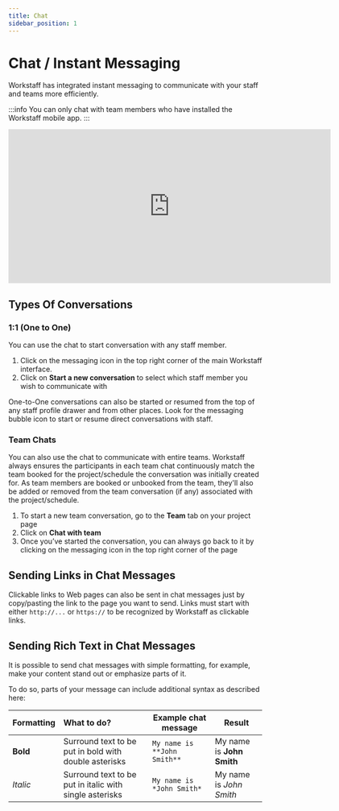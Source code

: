 ```yaml
---
title: Chat
sidebar_position: 1
---
```


# Chat / Instant Messaging

Workstaff has integrated instant messaging to communicate with your staff and teams more efficiently. 

:::info
You can only chat with team members who have installed the Workstaff mobile app.
:::

<iframe width="640" height="306" src="https://www.loom.com/embed/feb90a07f4d242de81e5c15c864b31c0" frameborder="0" webkitallowfullscreen mozallowfullscreen allowfullscreen></iframe>

## Types Of Conversations

### 1:1 (One to One)

You can use the chat to start conversation with any staff member.

1. Click on the messaging icon in the top right corner of the main Workstaff interface.
2. Click on **Start a new conversation** to select which staff member you wish to communicate with

One-to-One conversations can also be started or resumed from the top of any staff profile drawer and from other places. Look for the messaging bubble icon to start or resume direct conversations with staff.

### Team Chats

You can also use the chat to communicate with entire teams. Workstaff always ensures the participants in each team 
chat continuously match the team booked for the project/schedule the conversation was initially created for.
As team members are booked or unbooked from the team, they'll also be added or removed from the team conversation (if any) 
associated with the project/schedule.

1. To start a new team conversation,  go to the **Team** tab on your project page
2. Click on **Chat with team**
3. Once you’ve started the conversation, you can always go back to it by clicking on the messaging icon in the top right corner of the page

## Sending Links in Chat Messages

Clickable links to Web pages can also be sent in chat messages just by copy/pasting the link to the page you want to send. Links must start with either `http://...` or `https://` to be recognized by Workstaff as clickable links.

## Sending Rich Text in Chat Messages

It is possible to send chat messages with simple formatting, for example, make your content stand out or emphasize parts of it. 

To do so, parts of your message can include additional syntax as described here:

| Formatting | What to do?                                             | Example chat message        | Result                    |
|------------|:--------------------------------------------------------|-----------------------------|---------------------------|
| **Bold**   | Surround text to be put in bold with double asterisks   | `My name is **John Smith**` | My name is **John Smith** |
| *Italic*   | Surround text to be put in italic with single asterisks | `My name is *John Smith*`   | My name is *John Smith*   |
